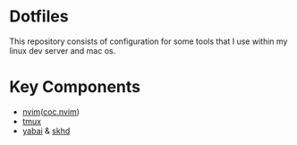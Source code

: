# Dotfiles

This repository consists of configuration for some tools that I use within my linux dev server and mac os. 

# Key Components
 - [nvim](https://neovim.io/)([coc.nvim](https://github.com/neoclide/coc.nvim))
 - [tmux](https://github.com/tmux/tmux)
 - [yabai](https://github.com/koekeishiya/yabai) & [skhd](https://github.com/koekeishiya/skhd)
